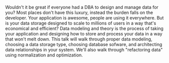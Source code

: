 Wouldn't it be great if everyone had a DBA to design and manage data for you? Most places don't have this luxury, instead the burden falls on the developer. Your application is awesome, people are using it everywhere. But is your data storage designed to scale to millions of users in a way that's economical and efficient? Data modeling and theory is the process of taking your application and designing how to store and process your data in a way that won't melt down. This talk will walk through proper data modeling, choosing a data storage type, choosing database sofware, and architecting data relationships in your system. We'll also walk through "refactoring data" using normalization and optimization.
